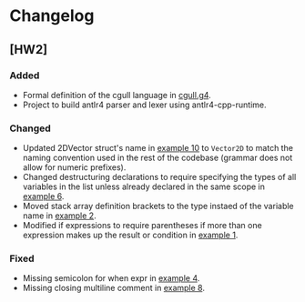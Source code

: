 # Changelog

## [HW2]

### Added

- Formal definition of the cgull language in [cgull.g4](src/grammar/cgull.g4).
- Project to build antlr4 parser and lexer using antlr4-cpp-runtime.

### Changed

- Updated 2DVector struct's name in [example 10](examples/ex10_overloads.cgl) to `Vector2D` to match the naming convention used in the rest of the codebase (grammar does not allow for numeric prefixes).
- Changed destructuring declarations to require specifying the types of all variables in the list unless already declared in the same scope in [example 6](examples/ex6_structs_tuples.cgl).
- Moved stack array definition brackets to the type instaed of the variable name in [example 2](examples/ex2_first_class_functions.cgl).
- Modified if expressions to require parentheses if more than one expression makes up the result or condition in [example 1](examples/ex1_dynamic_array.cgl).

### Fixed

- Missing semicolon for when expr in [example 4](examples/ex4_branching.cgl).
- Missing closing multiline comment in [example 8](example/ex8_types_and_casting.cgl).
